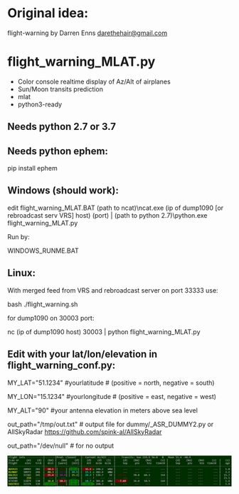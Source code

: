 # Original idea: 
flight-warning by Darren Enns <darethehair@gmail.com>

# flight_warning_MLAT.py

- Color console realtime display of Az/Alt of airplanes
- Sun/Moon transits prediction
- mlat
- python3-ready

## Needs python 2.7 or 3.7

## Needs python ephem:

pip install ephem

## Windows (should work):

edit flight_warning_MLAT.BAT
(path to ncat)\ncat.exe (ip of dump1090 [or rebroadcast serv VRS] host) (port) | (path to python 2.7)\python.exe flight_warning_MLAT.py

Run by:

WINDOWS_RUNME.BAT


## Linux:

With merged feed from VRS and rebroadcast server on port 33333 use:

bash ./flight_warning.sh

for dump1090 on 30003 port:

nc (ip of dump1090 host) 30003 | python flight_warning_MLAT.py

## Edit with your lat/lon/elevation in flight_warning_conf.py:

MY_LAT="51.1234" #yourlatitude # (positive = north, negative = south) 

MY_LON="15.1234" #yourlongitude # (positive = east, negative = west) 

MY_ALT="90" #your antenna elevation in meters above sea level

out_path="/tmp/out.txt" # output file for dummy/_ASR_DUMMY2.py or AllSkyRadar https://github.com/spink-al/AllSkyRadar

out_path="/dev/null" # for no output

![alt text](https://github.com/spink-al/flight-warning/blob/master/Capture.JPG)


